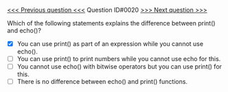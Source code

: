 [<<< Previous question <<<](0019.md)  Question ID#0020 [>>> Next question >>>](0021.md) 

Which of the following statements explains the difference between print() and echo()?

- [x] You can use print() as part of an expression while you cannot use echo().
- [ ] You can use print() to print numbers while you cannot use echo for this.
- [ ] You cannot use echo() with bitwise operators but you can use print() for this.
- [ ] There is no difference between echo() and print() functions.
